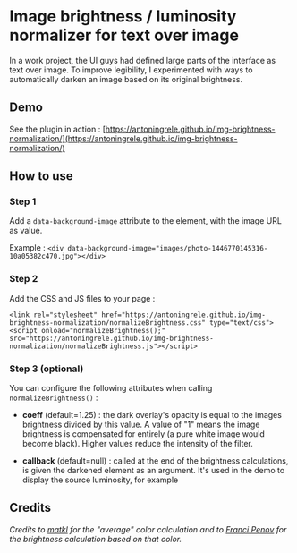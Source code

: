 # Image brightness / luminosity normalizer for text over image

In a work project, the UI guys had defined large parts of the interface as text over image. To improve legibility, I experimented with ways to automatically darken an image based on its original brightness.

## Demo

See the plugin in action : [https://antoningrele.github.io/img-brightness-normalization/](https://antoningrele.github.io/img-brightness-normalization/)

## How to use

### Step 1

Add a `data-background-image` attribute to the element, with the image URL as value.

Example : `<div data-background-image="images/photo-1446770145316-10a05382c470.jpg"></div>`

### Step 2

Add the CSS and JS files to your page :

    <link rel="stylesheet" href="https://antoningrele.github.io/img-brightness-normalization/normalizeBrightness.css" type="text/css">
    <script onload="normalizeBrightness();" src="https://antoningrele.github.io/img-brightness-normalization/normalizeBrightness.js"></script>

### Step 3 (optional)

You can configure the following attributes when calling `normalizeBrightness()` :

*	**coeff** (default=1.25) : the dark overlay's opacity is equal to the images brightness divided by this value. A value of "1" means the image brightness is compensated for entirely (a pure white image would become black). Higher values reduce the intensity of the filter.

*	**callback** (default=null) : called at the end of the brightness calculations, is given the darkened element as an argument. It's used in the demo to display the source luminosity, for example

## Credits 

*Credits to [matkl](https://github.com/matkl/average-color/) for the "average" color calculation and to [Franci Penov](https://stackoverflow.com/a/596241/3083792) for the brightness calculation based on that color.*